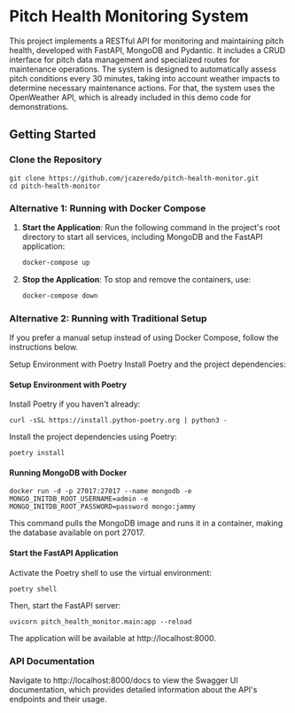 # Pitch Health Monitoring System

This project implements a RESTful API for monitoring and maintaining pitch health, developed with FastAPI, MongoDB and Pydantic. It includes a CRUD interface for pitch data management and specialized routes for maintenance operations. The system is designed to automatically assess pitch conditions every 30 minutes, taking into account weather impacts to determine necessary maintenance actions. For that, the system uses the OpenWeather API, which is already included in this demo code for demonstrations. 

## Getting Started

### Clone the Repository
````
git clone https://github.com/jcazeredo/pitch-health-monitor.git
cd pitch-health-monitor
````

### Alternative 1: Running with Docker Compose
1. **Start the Application**: Run the following command in the project's root directory to start all services, including MongoDB and the FastAPI application:

    ```bash
    docker-compose up
    ```

2. **Stop the Application**: To stop and remove the containers, use:

    ```bash
    docker-compose down
    ```

### Alternative 2: Running with Traditional Setup
If you prefer a manual setup instead of using Docker Compose, follow the instructions below.


Setup Environment with Poetry
Install Poetry and the project dependencies:
#### Setup Environment with Poetry
Install Poetry if you haven't already:
````
curl -sSL https://install.python-poetry.org | python3 -
````

Install the project dependencies using Poetry:

````
poetry install
````

#### Running MongoDB with Docker
````
docker run -d -p 27017:27017 --name mongodb -e MONGO_INITDB_ROOT_USERNAME=admin -e MONGO_INITDB_ROOT_PASSWORD=password mongo:jammy
````

This command pulls the MongoDB image and runs it in a container, making the database available on port 27017.

#### Start the FastAPI Application
Activate the Poetry shell to use the virtual environment:
````
poetry shell
````

Then, start the FastAPI server:
````
uvicorn pitch_health_monitor.main:app --reload
````

The application will be available at http://localhost:8000.

### API Documentation
Navigate to http://localhost:8000/docs to view the Swagger UI documentation, which provides detailed information about the API's endpoints and their usage.
